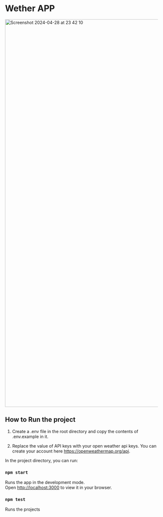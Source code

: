# Wether APP

<img width="1279" alt="Screenshot 2024-04-28 at 23 42 10" src="https://github.com/LarryKarani/simple-weather-app-fuzu/assets/22986772/633b156a-6da0-4b72-9be7-1c4494479368">


## How to Run the project

1. Create a .env file in the root directory and copy the contents of .env.example in it.

2. Replace the value of API keys with your open weather api keys. You can create your account here https://openweathermap.org/api.


In the project directory, you can run:

### `npm start`

Runs the app in the development mode.\
Open [http://localhost:3000](http://localhost:3000) to view it in your browser.

### `npm test`
Runs the projects

